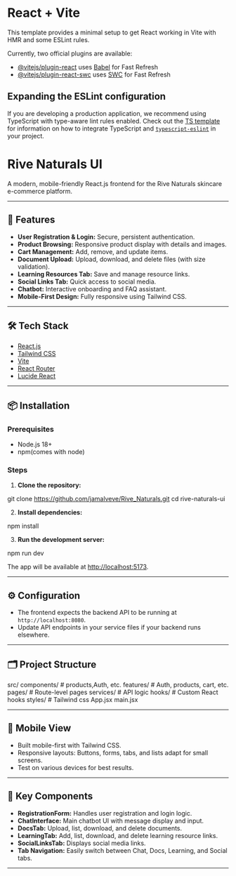 # React + Vite

This template provides a minimal setup to get React working in Vite with HMR and some ESLint rules.

Currently, two official plugins are available:

- [@vitejs/plugin-react](https://github.com/vitejs/vite-plugin-react/blob/main/packages/plugin-react) uses [Babel](https://babeljs.io/) for Fast Refresh
- [@vitejs/plugin-react-swc](https://github.com/vitejs/vite-plugin-react/blob/main/packages/plugin-react-swc) uses [SWC](https://swc.rs/) for Fast Refresh

## Expanding the ESLint configuration

If you are developing a production application, we recommend using TypeScript with type-aware lint rules enabled. Check out the [TS template](https://github.com/vitejs/vite/tree/main/packages/create-vite/template-react-ts) for information on how to integrate TypeScript and [`typescript-eslint`](https://typescript-eslint.io) in your project.



# Rive Naturals UI

A modern, mobile-friendly React.js frontend for the Rive Naturals skincare e-commerce platform.

---

## 🚀 Features

- **User Registration & Login:** Secure, persistent authentication.
- **Product Browsing:** Responsive product display with details and images.
- **Cart Management:** Add, remove, and update items.
- **Document Upload:** Upload, download, and delete files (with size validation).
- **Learning Resources Tab:** Save and manage resource links.
- **Social Links Tab:** Quick access to social media.
- **Chatbot:** Interactive onboarding and FAQ assistant.
- **Mobile-First Design:** Fully responsive using Tailwind CSS.

---

## 🛠️ Tech Stack

- [React.js](https://react.dev/)
- [Tailwind CSS](https://tailwindcss.com/)
- [Vite](https://vitejs.dev/)
- [React Router](https://reactrouter.com/)
- [Lucide React](https://lucide.dev/icons/)

---

## 📦 Installation

### Prerequisites

- Node.js 18+
- npm(comes with node)

### Steps

1. **Clone the repository:**

git clone https://github.com/jamalveve/Rive_Naturals.git
 cd rive-naturals-ui


2. **Install dependencies:**

npm install


3. **Run the development server:**

npm run dev

The app will be available at [http://localhost:5173](http://localhost:5173).

---

## ⚙️ Configuration

- The frontend expects the backend API to be running at `http://localhost:8080`.
- Update API endpoints in your service files if your backend runs elsewhere.

---

## 🗂️ Project Structure


src/
 components/ # products,Auth, etc.
 features/ # Auth, products, cart, etc.
 pages/ # Route-level pages
 services/ # API logic
 hooks/ # Custom React hooks
 styles/ # Tailwind css
 App.jsx
 main.jsx


---

## 📱 Mobile View

- Built mobile-first with Tailwind CSS.
- Responsive layouts: Buttons, forms, tabs, and lists adapt for small screens.
- Test on various devices for best results.

---

## 🧩 Key Components

- **RegistrationForm:** Handles user registration and login logic.
- **ChatInterface:** Main chatbot UI with message display and input.
- **DocsTab:** Upload, list, download, and delete documents.
- **LearningTab:** Add, list, download, and delete learning resource links.
- **SocialLinksTab:** Displays social media links.
- **Tab Navigation:** Easily switch between Chat, Docs, Learning, and Social tabs.

---




